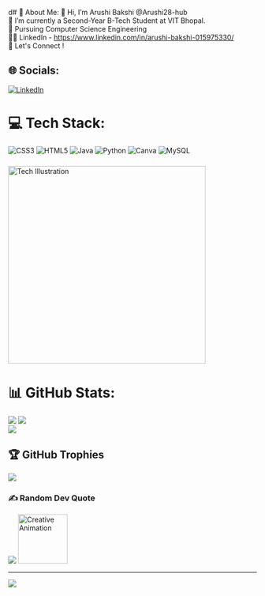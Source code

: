 d# 💫 About Me:
👋 Hi, I’m Arushi Bakshi @Arushi28-hub<br>🔭 I’m currently a Second-Year B-Tech Student at VIT Bhopal.<br>🌱 Pursuing Computer Science Engineering<br>🧑‍💻 LinkedIn - https://www.linkedin.com/in/arushi-bakshi-015975330/<br>🤝 Let's Connect !

## 🌐 Socials:
[![LinkedIn](https://img.shields.io/badge/LinkedIn-%230077B5.svg?logo=linkedin&logoColor=white)](https://linkedin.com/in/arushi-bakshi-015975330/) 

# 💻 Tech Stack:
![CSS3](https://img.shields.io/badge/css3-%231572B6.svg?style=for-the-badge&logo=css3&logoColor=white) ![HTML5](https://img.shields.io/badge/html5-%23E34F26.svg?style=for-the-badge&logo=html5&logoColor=white) ![Java](https://img.shields.io/badge/java-%23ED8B00.svg?style=for-the-badge&logo=openjdk&logoColor=white) ![Python](https://img.shields.io/badge/python-3670A0?style=for-the-badge&logo=python&logoColor=ffdd54) ![Canva](https://img.shields.io/badge/Canva-%2300C4CC.svg?style=for-the-badge&logo=Canva&logoColor=white) ![MySQL](https://img.shields.io/badge/mysql-4479A1.svg?style=for-the-badge&logo=mysql&logoColor=white)
### 
<img src="https://static01.nyt.com/images/2020/01/01/business/01Techfix-print/01Techfix-print-articleLarge.gif?quality=75&auto=webp&disable=upscale" alt="Tech Illustration" width="400" />

  
# 📊 GitHub Stats:
![](https://github-readme-stats.vercel.app/api?username=Arushi28-hub&theme=neon&hide_border=false&include_all_commits=false&count_private=false)
![](https://github-readme-streak-stats.herokuapp.com/?user=Arushi28-hub&theme=neon&hide_border=false)</br>
![](https://github-readme-stats.vercel.app/api/top-langs/?username=Arushi28-hub&theme=neon&hide_border=false&include_all_commits=false&count_private=false&layout=compact)

## 🏆 GitHub Trophies
![](https://github-profile-trophy.vercel.app/?username=Arushi28-hub&theme=radical&no-frame=false&no-bg=false&margin-w=4)

### ✍ Random Dev Quote
![](https://quotes-github-readme.vercel.app/api?type=horizontal&theme=radical)
<img src="https://cdn.pixabay.com/animation/2023/04/12/11/30/11-30-44-914_512.gif" alt="Creative Animation" width="100" />


---
[![](https://visitcount.itsvg.in/api?id=Arushi28-hub&icon=9&color=0)](https://visitcount.itsvg.in)

<!-- Proudly created with GPRM ( https://gprm.itsvg.in ) -->
